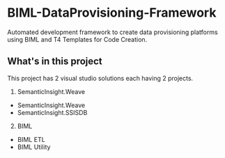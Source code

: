 # BIML-DataProvisioning-Framework

Automated development framework to create data provisioning platforms using BIML and T4 Templates for Code Creation.

## What's in this project

This project has 2 visual studio solutions each having 2 projects.

1. SemanticInsight.Weave
  * SemanticInsight.Weave
  * SemanticInsight.SSISDB
2. BIML
  * BIML ETL
  * BIML Utility
